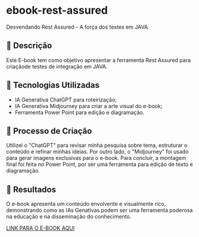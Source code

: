 # ebook-rest-assured
Desvendando Rest Assured - A força dos testes em JAVA
## 📒 Descrição
Este E-book tem como objetivo apresentar a ferramenta Rest Assured para criaçãode testes de integração em JAVA.

## 🤖 Tecnologias Utilizadas
- IA Generativa ChatGPT para roteirização;
- IA Generativa Midjourney para criar a arte visual do e-book;
- Ferramenta Power Point para edição e diagramação.
  
## 🧐 Processo de Criação
Utilizei o "ChatGPT" para revisar minha pesquisa sobre tema, estruturar o conteúdo e refinar minhas ideias. Por outro lado, o "Midjourney" foi usado para gerar imagens exclusivas para o e-book. Para concluir, a montagem final foi feita no Power Point, por ser uma ferramenta para edição de texto e diagramação.

## 🚀 Resultados
O e-book apresenta um conteúdo envolvente e visualmente rico, demonstrando como as IAs Genativas podem ser uma ferramenta poderosa na educação e na disseminação do conhecimento.

[LINK PARA O E-BOOK AQUI]()

